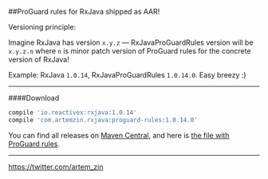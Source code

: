 ##ProGuard rules for RxJava shipped as AAR!

Versioning principle:

Imagine RxJava has version `x.y.z` — RxJavaProGuardRules version will be `x.y.z.n` where `n` is minor patch version of ProGuard rules for the concrete version of RxJava!

Example: RxJava `1.0.14`, RxJavaProGuardRules `1.0.14.0`. Easy breezy :)

------------

####Download

```groovy
compile 'io.reactivex:rxjava:1.0.14'
compile 'com.artemzin.rxjava:proguard-rules:1.0.14.0'
```

You can find all releases on [Maven Central](http://search.maven.org/#search%7Cga%7C1%7Cg%3A%22com.artemzin.rxjava%22%20AND%20a%3A%22proguard-rules%22), and here is [the file with ProGuard rules](rxjava-proguard-rules/proguard-rules.txt).

------------

https://twitter.com/artem_zin

